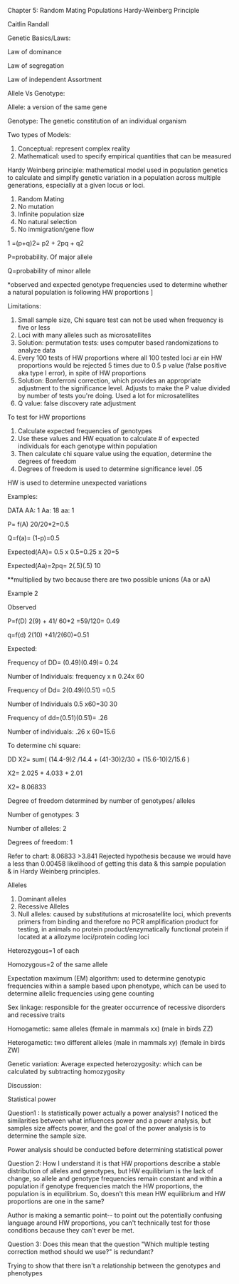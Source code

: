 Chapter 5: Random Mating Populations Hardy-Weinberg Principle

Caitlin Randall 

Genetic Basics/Laws:

Law of dominance

Law of segregation 

Law of independent Assortment

Allele Vs Genotype: 

Allele: a version of the same gene 

Genotype: The genetic constitution of an individual organism 

Two types of Models: 

1. Conceptual: represent complex reality
2. Mathematical: used to specify empirical quantities that can be measured

Hardy Weinberg principle: mathematical model used in population genetics to calculate and simplify genetic variation in a population across multiple generations, especially at a given locus or loci. 

1. Random Mating
2. No mutation
3. Infinite population size
4. No natural selection
5. No immigration/gene flow

1 =(p+q)2= p2 + 2pq + q2

P=probability. Of major allele 

Q=probability of minor allele 

\*observed and expected genotype frequencies used to determine whether a natural population is following HW proportions ]

Limitations: 

1. Small sample size, Chi square test can not be used when frequency is five or less
2. Loci with many alleles such as microsatellites
  1. Solution: permutation tests: uses computer based randomizations to analyze data
3. Every 100 tests of HW proportions where all 100 tested loci ar ein HW proportions would be rejected 5 times due to 0.5 p value (false positive aka type I error), in spite of HW proportions
  1. Solution: Bonferroni correction, which provides an appropriate adjustment to the significance level. Adjusts to make the P value divided by number of tests you're doing. Used a lot for microsatellites
  2. Q value: false discovery rate adjustment

To test for HW proportions 

1. Calculate expected frequencies of genotypes
2. Use these values and HW equation to calculate \# of expected individuals for each genotype within population
3. Then calculate chi square value using the equation, determine the degrees of freedom
4. Degrees of freedom is used to determine significance level .05

HW is used to determine unexpected variations 

Examples: 

DATA AA: 1 Aa: 18 aa: 1

P= f(A) 20/20\*2=0.5 

Q=f(a)= (1-p)=0.5

Expected(AA)= 0.5 x 0.5=0.25 x 20=5

Expected(Aa)=2pq= 2(.5)(.5) 10

\*\*multiplied by two because there are two possible unions (Aa or aA)

Example 2

Observed

P=f(D) 2(9) + 41/ 60\*2 =59/120= 0.49

q=f(d) 2(10) +41/2(60)=0.51

Expected: 

Frequency of DD= (0.49)(0.49)= 0.24 

Number of Individuals: frequency x n 0.24x 60

Frequency of Dd= 2(0.49)(0.51) =0.5 

Number of Individuals 0.5 x60=30 30 

Frequency of dd=(0.51)(0.51)= .26

Number of individuals: .26 x 60=15.6 

To determine chi square: 

DD X2= sum( (14.4-9)2 /14.4 + (41-30)2/30 + (15.6-10)2/15.6 )

X2= 2.025 + 4.033 + 2.01

X2= 8.06833

Degree of freedom determined by number of genotypes/ alleles 

Number of genotypes: 3

Number of alleles: 2

Degrees of freedom: 1

Refer to chart: 8.06833 \>3.841 Rejected hypothesis because we would have a less than 0.00458 likelihood of getting this data & this sample population & in Hardy Weinberg principles. 

Alleles

1. Dominant alleles
2. Recessive Alleles
3. Null alleles: caused by substitutions at microsatellite loci, which prevents primers from binding and therefore no PCR amplification product for testing, in animals no protein product/enzymatically functional protein if located at a allozyme loci/protein coding loci

Heterozygous=1 of each 

Homozygous=2 of the same allele 

Expectation maximum (EM) algorithm: used to determine genotypic frequencies within a sample based upon phenotype, which can be used to determine allelic frequencies using gene counting 

Sex linkage: responsible for the greater occurrence of recessive disorders and recessive traits

Homogametic: same alleles (female in mammals xx) (male in birds ZZ)

Heterogametic: two different alleles (male in mammals xy) (female in birds ZW)

Genetic variation: Average expected heterozygosity: which can be calculated by subtracting homozygosity 

Discussion: 

Statistical power

Question1 : Is statistically power actually a power analysis? I noticed the similarities between what influences power and a power analysis, but samples size affects power, and the goal of the power analysis is to determine the sample size.

Power analysis should be conducted before determining statistical power 

Question 2: How I understand it is that HW proportions describe a stable distribution of alleles and genotypes, but HW equilibrium is the lack of change, so allele and genotype frequencies remain constant and within a population if genotype frequencies match the HW proportions, the population is in equilibrium. So, doesn't this mean HW equilibrium and HW proportions are one in the same?

Author is making a semantic point-- to point out the potentially confusing language around HW proportions, you can't technically test for those conditions because they can't ever be met. 

Question 3: Does this mean that the question "Which multiple testing correction method should we use?" is redundant?

Trying to show that there isn't a relationship between the genotypes and phenotypes
